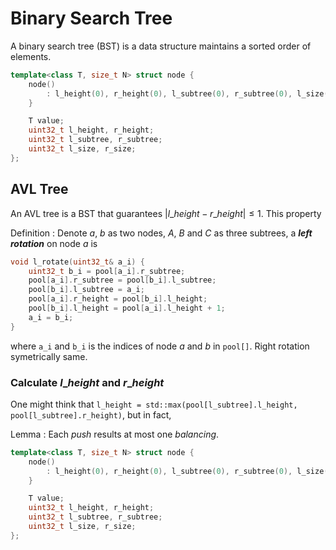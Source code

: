 # Binary Search Tree

A binary search tree (BST) is a data structure maintains a sorted order of elements.

```cpp
template<class T, size_t N> struct node {
	node()
		: l_height(0), r_height(0), l_subtree(0), r_subtree(0), l_size(0), r_size(0) {
	}

	T value;
	uint32_t l_height, r_height;
	uint32_t l_subtree, r_subtree;
	uint32_t l_size, r_size;
};
```

## AVL Tree

An AVL tree is a BST that guarantees $|l\_height-r\_height|\leq 1$. This property

Definition
: Denote $a$, $b$ as two nodes, $A$, $B$ and $C$ as three subtrees, a ***left rotation*** on node $a$ is

<body></body>

```cpp
void l_rotate(uint32_t& a_i) {
	uint32_t b_i = pool[a_i].r_subtree;
	pool[a_i].r_subtree = pool[b_i].l_subtree;
	pool[b_i].l_subtree = a_i;
	pool[a_i].r_height = pool[b_i].l_height;
	pool[b_i].l_height = pool[a_i].l_height + 1;
	a_i = b_i;
}
```
where `a_i` and `b_i` is the indices of node $a$ and $b$ in `pool[]`. Right rotation symetrically same.

### Calculate $l\_height$ and $r\_height$

One might think that `l_height = std::max(pool[l_subtree].l_height, pool[l_subtree].r_height)`, but in fact, 

Lemma
: Each *push* results at most one *balancing*.

```cpp
template<class T, size_t N> struct node {
	node()
		: l_height(0), r_height(0), l_subtree(0), r_subtree(0), l_size(0), r_size(0) {
	}

	T value;
	uint32_t l_height, r_height;
	uint32_t l_subtree, r_subtree;
	uint32_t l_size, r_size;
};
```

```cpp

```
